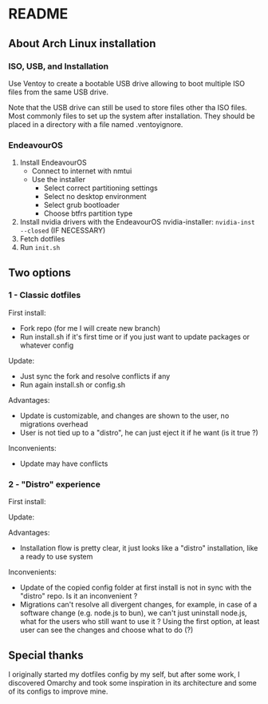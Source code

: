 # README

## About Arch Linux installation

### ISO, USB, and Installation

Use Ventoy to create a bootable USB drive allowing to boot multiple ISO files from the same USB drive.

Note that the USB drive can still be used to store files other tha ISO files. Most commonly files to set up the system after installation.
They should be placed in a directory with a file named .ventoyignore.

### EndeavourOS

1) Install EndeavourOS
    - Connect to internet with nmtui
    - Use the installer
      - Select correct partitioning settings
      - Select no desktop environment
      - Select grub bootloader
      - Choose btfrs partition type
2) Install nvidia drivers with the EndeavourOS nvidia-installer: `nvidia-inst --closed` (IF NECESSARY)
3) Fetch dotfiles
4) Run `init.sh`

## Two options

### 1 - Classic dotfiles

First install:
- Fork repo (for me I will create new branch)
- Run install.sh if it's first time or if you just want to update packages or whatever config

Update:
- Just sync the fork and resolve conflicts if any
- Run again install.sh or config.sh

Advantages:
- Update is customizable, and changes are shown to the user, no migrations overhead
- User is not tied up to a "distro", he can just eject it if he want (is it true ?)

Inconvenients:
- Update may have conflicts

### 2 - "Distro" experience

First install:

Update:

Advantages:
- Installation flow is pretty clear, it just looks like a "distro" installation, like a ready to use system

Inconvenients:
- Update of the copied config folder at first install is not in sync with the "distro" repo. Is it an inconvenient ?
- Migrations can't resolve all divergent changes, for example, in case of a software change (e.g. node.js to bun), we can't just uninstall node.js, what for the users who still want to use it ? Using the first option, at least user can see the changes and choose what to do (?)

## Special thanks

I originally started my dotfiles config by my self, but after some work, I discovered Omarchy and took some inspiration in its architecture and some of its configs to improve mine.
